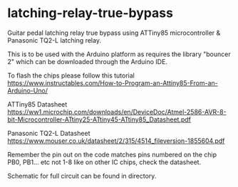 # latching-relay-true-bypass
Guitar pedal latching relay true bypass using ATTiny85 microcontroller & Panasonic TQ2-L latching relay. 

This is to be used with the Arduino platform as requires the library "bouncer 2" which can be downloaded through the Arduino IDE. 

To flash the chips please follow this tutorial https://www.instructables.com/How-to-Program-an-Attiny85-From-an-Arduino-Uno/ 

ATTiny85 Datasheet https://ww1.microchip.com/downloads/en/DeviceDoc/Atmel-2586-AVR-8-bit-Microcontroller-ATtiny25-ATtiny45-ATtiny85_Datasheet.pdf

Panasonic TQ2-L Datasheet https://www.mouser.co.uk/datasheet/2/315/4514_fileversion-1855604.pdf

Remember the pin out on the code matches pins numbered on the chip PB0, PB1... etc not 1-8 like on other IC chips, check the datasheet.  

Schematic for full circuit can be found in directory.  
